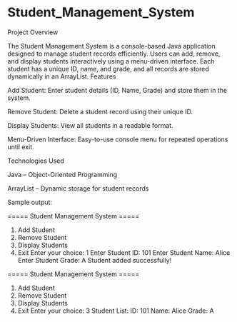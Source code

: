 # Student_Management_System
Project Overview

The Student Management System is a console-based Java application designed to manage student records efficiently. Users can add, remove, and display students interactively using a menu-driven interface. Each student has a unique ID, name, and grade, and all records are stored dynamically in an ArrayList.
Features

Add Student: Enter student details (ID, Name, Grade) and store them in the system.

Remove Student: Delete a student record using their unique ID.

Display Students: View all students in a readable format.

Menu-Driven Interface: Easy-to-use console menu for repeated operations until exit.

Technologies Used

Java – Object-Oriented Programming

ArrayList – Dynamic storage for student records


Sample output: 

===== Student Management System =====

1. Add Student
2. Remove Student
3. Display Students
0. Exit
Enter your choice: 1
Enter Student ID: 101
Enter Student Name: Alice
Enter Student Grade: A
 Student added successfully!

===== Student Management System =====

1. Add Student
2. Remove Student
3. Display Students
0. Exit
Enter your choice: 3
 Student List:
ID: 101
Name: Alice
Grade: A
